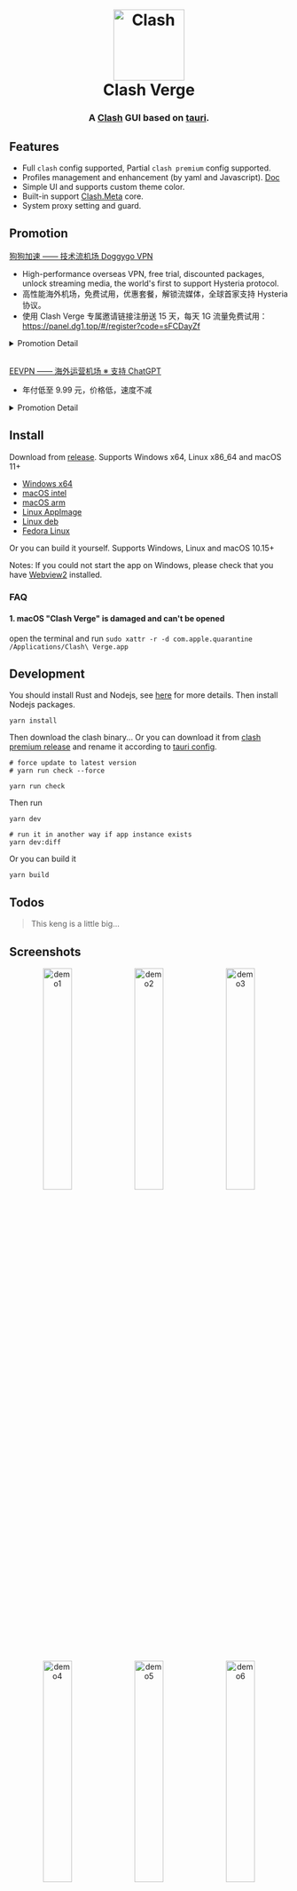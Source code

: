 <h1 align="center">
  <img src="./src/assets/image/logo.png" alt="Clash" width="128" />
  <br>
  Clash Verge
  <br>
</h1>

<h3 align="center">
A <a href="https://github.com/Dreamacro/clash">Clash</a> GUI based on <a href="https://github.com/tauri-apps/tauri">tauri</a>.
</h3>

## Features

- Full `clash` config supported, Partial `clash premium` config supported.
- Profiles management and enhancement (by yaml and Javascript). [Doc](https://github.com/zzzgydi/clash-verge/wiki/%E4%BD%BF%E7%94%A8%E6%8C%87%E5%8D%97)
- Simple UI and supports custom theme color.
- Built-in support [Clash.Meta](https://github.com/MetaCubeX/Clash.Meta) core.
- System proxy setting and guard.

## Promotion

[狗狗加速 —— 技术流机场 Doggygo VPN](https://dg1.top)

- High-performance overseas VPN, free trial, discounted packages, unlock streaming media, the world's first to support Hysteria protocol.
- 高性能海外机场，免费试用，优惠套餐，解锁流媒体，全球首家支持 Hysteria 协议。
- 使用 Clash Verge 专属邀请链接注册送 15 天，每天 1G 流量免费试用：https://panel.dg1.top/#/register?code=sFCDayZf

<details>
<summary>Promotion Detail</summary>

- Clash Verge 专属 8 折优惠码: verge20 (仅有 500 份)
- 优惠套餐每月仅需 15.8 元，160G 流量，年付 8 折
- 海外团队，无跑路风险，高达 50% 返佣
- 集群负载均衡设计，高速专线(兼容老客户端)，极低延迟，无视晚高峰，4K 秒开
- 全球首家 Hysteria 协议机场，将在今年 10 月上线更快的 `tuic` 协议(Clash Verge 客户端最佳搭配)
- 解锁流媒体及 ChatGPT
- 官网：https://dg1.top

</details>

<br />

[EEVPN —— 海外运营机场 ※ 支持 ChatGPT](https://www.eejsq.net/#/register?code=yRr6qBO3)

- 年付低至 9.99 元，价格低，速度不减

<details>
<summary>Promotion Detail</summary>

- 中国大陆 BGP 网络接入
- IEPL 专线网络
- 最高 2500Mbps 速率可用
- 不限制在线客户端
- 解锁流媒体及 ChatGPT
- 海外运营 数据安全

</details>

## Install

Download from [release](https://github.com/zzzgydi/clash-verge/releases). Supports Windows x64, Linux x86_64 and macOS 11+

- [Windows x64](https://github.com/zzzgydi/clash-verge/releases/download/v1.3.7/Clash.Verge_1.3.7_x64_en-US.msi)
- [macOS intel](https://github.com/zzzgydi/clash-verge/releases/download/v1.3.7/Clash.Verge_1.3.7_x64.dmg)
- [macOS arm](https://github.com/zzzgydi/clash-verge/releases/download/v1.3.7/Clash.Verge_1.3.7_aarch64.dmg)
- [Linux AppImage](https://github.com/zzzgydi/clash-verge/releases/download/v1.3.7/clash-verge_1.3.7_amd64.AppImage)
- [Linux deb](https://github.com/zzzgydi/clash-verge/releases/download/v1.3.7/clash-verge_1.3.7_amd64.deb)
- [Fedora Linux](https://github.com/zzzgydi/clash-verge/issues/352)

Or you can build it yourself. Supports Windows, Linux and macOS 10.15+

Notes: If you could not start the app on Windows, please check that you have [Webview2](https://developer.microsoft.com/en-us/microsoft-edge/webview2/#download-section) installed.

### FAQ

#### 1. **macOS** "Clash Verge" is damaged and can't be opened

open the terminal and run `sudo xattr -r -d com.apple.quarantine /Applications/Clash\ Verge.app`

## Development

You should install Rust and Nodejs, see [here](https://tauri.app/v1/guides/getting-started/prerequisites) for more details. Then install Nodejs packages.

```shell
yarn install
```

Then download the clash binary... Or you can download it from [clash premium release](https://github.com/Dreamacro/clash/releases/tag/premium) and rename it according to [tauri config](https://tauri.studio/docs/api/config/#tauri.bundle.externalBin).

```shell
# force update to latest version
# yarn run check --force

yarn run check
```

Then run

```shell
yarn dev

# run it in another way if app instance exists
yarn dev:diff
```

Or you can build it

```shell
yarn build
```

## Todos

> This keng is a little big...

## Screenshots

<div align="center">
  <img src="./docs/demo1.png" alt="demo1" width="32%" />
  <img src="./docs/demo2.png" alt="demo2" width="32%" />
  <img src="./docs/demo3.png" alt="demo3" width="32%" />
  <img src="./docs/demo4.png" alt="demo4" width="32%" />
  <img src="./docs/demo5.png" alt="demo5" width="32%" />
  <img src="./docs/demo6.png" alt="demo6" width="32%" />
</div>

### Custom Theme

<div align="center">
  <img src="./docs/color1.png" alt="demo1" width="16%" />
  <img src="./docs/color2.png" alt="demo2" width="16%" />
  <img src="./docs/color3.png" alt="demo3" width="16%" />
  <img src="./docs/color4.png" alt="demo4" width="16%" />
  <img src="./docs/color5.png" alt="demo5" width="16%" />
  <img src="./docs/color6.png" alt="demo6" width="16%" />
</div>

## Disclaimer

This is a learning project for Rust practice.

## Contributions

Issue and PR welcome!

## Acknowledgement

Clash Verge was based on or inspired by these projects and so on:

- [tauri-apps/tauri](https://github.com/tauri-apps/tauri): Build smaller, faster, and more secure desktop applications with a web frontend.
- [Dreamacro/clash](https://github.com/Dreamacro/clash): A rule-based tunnel in Go.
- [MetaCubeX/Clash.Meta](https://github.com/MetaCubeX/Clash.Meta): A rule-based tunnel in Go.
- [Fndroid/clash_for_windows_pkg](https://github.com/Fndroid/clash_for_windows_pkg): A Windows/macOS GUI based on Clash.
- [vitejs/vite](https://github.com/vitejs/vite): Next generation frontend tooling. It's fast!

## License

GPL-3.0 License. See [License here](./LICENSE) for details.
